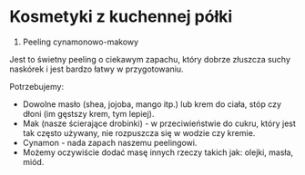 # Kosmetyki z kuchennej półki

1. Peeling cynamonowo-makowy

Jest to świetny peeling o ciekawym zapachu, który dobrze złuszcza suchy naskórek i jest bardzo  łatwy w przygotowaniu.

 Potrzebujemy:
-  Dowolne masło (shea, jojoba, mango itp.) lub krem do ciała, stóp czy dłoni (im gęstszy krem, tym lepiej). 
- Mak (nasze ścierające drobinki) - w przeciwieństwie do cukru, który jest tak często używany, nie rozpuszcza się w wodzie czy kremie.
- Cynamon - nada zapach naszemu peelingowi. 
- Możemy oczywiście dodać masę innych rzeczy takich jak:  olejki, masła, miód.

